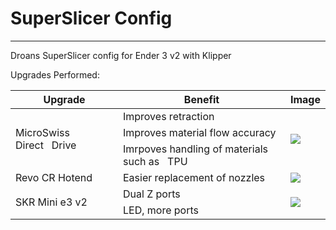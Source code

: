 
# SuperSlicer Config 
----

Droans SuperSlicer config for Ender 3 v2 with Klipper

Upgrades Performed:

<!-- <style type="text/css">
.tg  {border-collapse:collapse;border-spacing:0;}
.tg td{border-color:black;border-style:solid;border-width:1px;font-family:Arial, sans-serif;font-size:14px;
  overflow:hidden;padding:10px 5px;word-break:normal;}
.tg th{border-color:black;border-style:solid;border-width:1px;font-family:Arial, sans-serif;font-size:14px;
  font-weight:normal;overflow:hidden;padding:10px 5px;word-break:normal;}
.tg .tg-pb0m{border-color:inherit;text-align:center;vertical-align:bottom}
.tg .tg-za14{border-color:inherit;text-align:left;vertical-align:bottom}
</style> -->
<table class="tg">
<thead>
  <tr>
    <th class="tg-za14">Upgrade</th>
    <th class="tg-za14">Benefit</th>
    <th class="tg-za14">Image</th>
  </tr>
</thead>
<tbody>
  <tr>
    <td class="tg-pb0m" rowspan="3">MicroSwiss Direct&nbsp;&nbsp;&nbsp;Drive</td>
    <td class="tg-za14">Improves retraction</td>
    <td class="tg-pb0m" rowspan="3"><img src = "https://cdn.shopify.com/s/files/1/1210/0176/products/Micro_Swiss_Extruder_without_Hotend_ddd04169-d9db-4caf-ba8b-dd61008cb678_543x543.png"></img></td>
  </tr>
  <tr>
    <td class="tg-za14">Improves material flow accuracy</td>
  </tr>
  <tr>
    <td class="tg-za14">Imrpoves handling of materials such as&nbsp;&nbsp;&nbsp;TPU</td>
  </tr>
  <tr>
    <td class="tg-za14">Revo CR Hotend</td>
    <td class="tg-za14">Easier replacement of nozzles</td>
    <td class="tg-za14"><img src = "http://cdn.shopify.com/s/files/1/0259/1948/8059/products/CrealityW4.jpg?v=1661423612"></img></td>
  </tr>
  <tr>
    <td class="tg-pb0m" rowspan="2">SKR Mini e3 v2</td>
    <td class="tg-za14">Dual Z ports</td>
    <td class="tg-pb0m" rowspan="2"><img src = "https://cdn.shopify.com/s/files/1/1834/5761/products/1_d07c3870-517b-422f-9e41-eb7154141cb1_600x600_crop_center.jpg?v=1639513349"></img></td>
  </tr>
  <tr>
    <td class="tg-za14">LED, more ports</td>
  </tr>
</tbody>
</table>